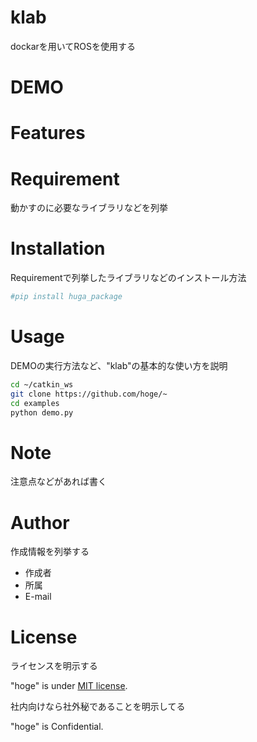 # klab

dockarを用いてROSを使用する

# DEMO
 
# Features

# Requirement
 
動かすのに必要なライブラリなどを列挙
 

# Installation
 
Requirementで列挙したライブラリなどのインストール方法
 
```bash
#pip install huga_package
```
 
# Usage
 
DEMOの実行方法など、"klab"の基本的な使い方を説明
 
```bash
cd ~/catkin_ws
git clone https://github.com/hoge/~
cd examples
python demo.py
```
 
# Note
 
注意点などがあれば書く
 
# Author
 
作成情報を列挙する
 
* 作成者
* 所属
* E-mail
 
# License
ライセンスを明示する
 
"hoge" is under [MIT license](https://en.wikipedia.org/wiki/MIT_License).
 
社内向けなら社外秘であることを明示してる
 
"hoge" is Confidential.
